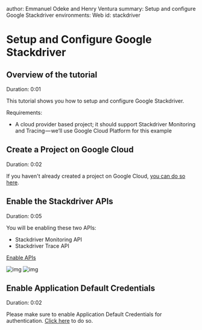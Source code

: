 author:            Emmanuel Odeke and Henry Ventura
summary:           Setup and configure Google Stackdriver
environments:      Web
id:                stackdriver

# Setup and Configure Google Stackdriver

## Overview of the tutorial
Duration: 0:01

This tutorial shows you how to setup and configure Google Stackdriver.

Requirements:

* A cloud provider based project; it should support Stackdriver Monitoring and Tracing — we’ll use Google Cloud Platform for this example

## Create a Project on Google Cloud
Duration: 0:02

If you haven't already created a project on Google Cloud, [you can do so here](https://console.cloud.google.com/projectcreate).

## Enable the Stackdriver APIs
Duration: 0:05

You will be enabling these two APIs:

* Stackdriver Monitoring API
* Stackdriver Trace API

[Enable APIs](https://console.cloud.google.com/apis/library?q=stackdriver)

![img](https://cdn-images-1.medium.com/max/2000/1*aLEDq5bHmV5u6WJzDRiF7w.png)
![img](https://cdn-images-1.medium.com/max/1600/1*8K5fzp8T1RQ9YC5PnRUn4Q.png)

## Enable Application Default Credentials
Duration: 0:02

Please make sure to enable Application Default Credentials for authentication. [Click here](https://developers.google.com/identity/protocols/application-default-credentials) to do so.
